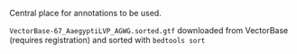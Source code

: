 Central place for annotations to be used.

`VectorBase-67_AaegyptiLVP_AGWG.sorted.gtf` downloaded from VectorBase (requires registration) and sorted with `bedtools sort`
